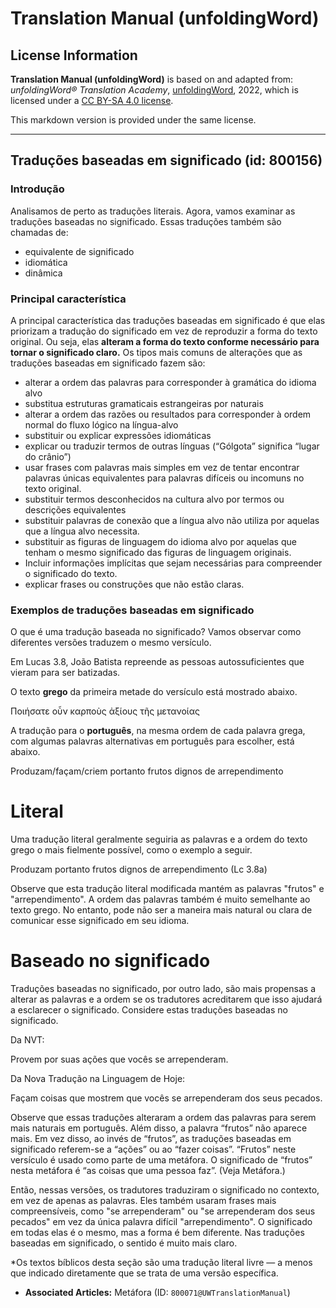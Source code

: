 # Translation Manual (unfoldingWord)

## License Information

**Translation Manual (unfoldingWord)** is based on and adapted from: _unfoldingWord® Translation Academy_, [unfoldingWord](https://unfoldingword.org/utw), 2022, which is licensed under a [CC BY-SA 4.0 license](https://creativecommons.org/licenses/by-sa/4.0/legalcode.en).

This markdown version is provided under the same license.



--------------------------------

## Traduções baseadas em significado (id: 800156)

### Introdução

Analisamos de perto as traduções literais. Agora, vamos examinar as traduções baseadas no significado. Essas traduções também são chamadas de:

* equivalente de significado
* idiomática
* dinâmica

### Principal característica

A principal característica das traduções baseadas em significado é que elas priorizam a tradução do significado em vez de reproduzir a forma do texto original. Ou seja, elas **alteram a forma do texto conforme necessário para tornar o significado claro.** Os tipos mais comuns de alterações que as traduções baseadas em significado fazem são:

* alterar a ordem das palavras para corresponder à gramática do idioma alvo
* substitua estruturas gramaticais estrangeiras por naturais
* alterar a ordem das razões ou resultados para corresponder à ordem normal do fluxo lógico na língua\-alvo
* substituir ou explicar expressões idiomáticas
* explicar ou traduzir termos de outras línguas (“Gólgota” significa “lugar do crânio”)
* usar frases com palavras mais simples em vez de tentar encontrar palavras únicas equivalentes para palavras difíceis ou incomuns no texto original.
* substituir termos desconhecidos na cultura alvo por termos ou descrições equivalentes
* substituir palavras de conexão que a língua alvo não utiliza por aquelas que a língua alvo necessita.
* substituir as figuras de linguagem do idioma alvo por aquelas que tenham o mesmo significado das figuras de linguagem originais.
* Incluir informações implícitas que sejam necessárias para compreender o significado do texto.
* explicar frases ou construções que não estão claras.

### Exemplos de traduções baseadas em significado

O que é uma tradução baseada no significado? Vamos observar como diferentes versões traduzem o mesmo versículo.

Em Lucas 3\.8, João Batista repreende as pessoas autossuficientes que vieram para ser batizadas.

O texto **grego** da primeira metade do versículo está mostrado abaixo.

Ποιήσατε οὖν καρποὺς ἀξίους τῆς μετανοίας

A tradução para o **português**, na mesma ordem de cada palavra grega, com algumas palavras alternativas em português para escolher, está abaixo.

Produzam/façam/criem portanto frutos dignos de arrependimento

Literal
=======

Uma tradução literal geralmente seguiria as palavras e a ordem do texto grego o mais fielmente possível, como o exemplo a seguir.

Produzam portanto frutos dignos de arrependimento (Lc 3\.8a)

Observe que esta tradução literal modificada mantém as palavras "frutos" e "arrependimento". A ordem das palavras também é muito semelhante ao texto grego. No entanto, pode não ser a maneira mais natural ou clara de comunicar esse significado em seu idioma.

Baseado no significado
======================

Traduções baseadas no significado, por outro lado, são mais propensas a alterar as palavras e a ordem se os tradutores acreditarem que isso ajudará a esclarecer o significado. Considere estas traduções baseadas no significado.

Da NVT:

Provem por suas ações que vocês se arrependeram.

Da Nova Tradução na Linguagem de Hoje:

Façam coisas que mostrem que vocês se arrependeram dos seus pecados.

Observe que essas traduções alteraram a ordem das palavras para serem mais naturais em português. Além disso, a palavra “frutos” não aparece mais. Em vez disso, ao invés de “frutos”, as traduções baseadas em significado referem\-se a “ações” ou ao “fazer coisas”. “Frutos” neste versículo é usado como parte de uma metáfora. O significado de “frutos” nesta metáfora é “as coisas que uma pessoa faz”. (Veja Metáfora.)

Então, nessas versões, os tradutores traduziram o significado no contexto, em vez de apenas as palavras. Eles também usaram frases mais compreensíveis, como "se arrependeram" ou "se arrependeram dos seus pecados" em vez da única palavra difícil "arrependimento". O significado em todas elas é o mesmo, mas a forma é bem diferente. Nas traduções baseadas em significado, o sentido é muito mais claro.

\*Os textos bíblicos desta seção são uma tradução literal livre — a menos que indicado diretamente que se trata de uma versão específica.

* **Associated Articles:** Metáfora (ID: `800071@UWTranslationManual`)

